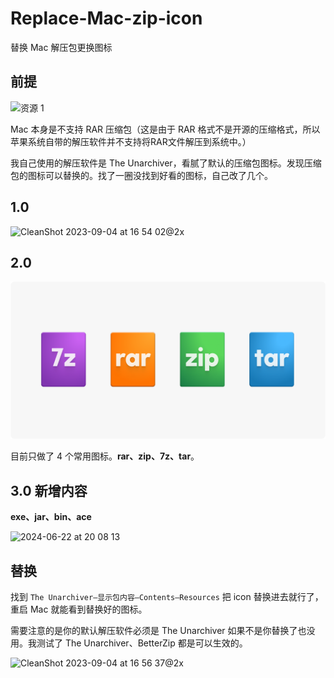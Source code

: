 # Replace-Mac-zip-icon
替换 Mac 解压包更换图标

## 前提
![资源 1](https://github.com/yizhimuzhuozi/Replace-Mac-zip-icon/assets/31234254/83082d96-fb22-4cb4-9acf-b8a037cced48)


Mac 本身是不支持 RAR 压缩包（这是由于 RAR 格式不是开源的压缩格式，所以苹果系统自带的解压软件并不支持将RAR文件解压到系统中。）

我自己使用的解压软件是 The Unarchiver，看腻了默认的压缩包图标。发现压缩包的图标可以替换的。找了一圈没找到好看的图标，自己改了几个。

## 1.0

<img width="1263" alt="CleanShot 2023-09-04 at 16 54 02@2x" src="https://github.com/yizhimuzhuozi/Replace-Mac-zip-icon/assets/31234254/8aaee16b-c2c4-4b4d-815b-7d377732e3df">

## 2.0
![](img/2.0.png)

目前只做了 4 个常用图标。**rar、zip、7z、tar**。

## 3.0 新增内容
**exe、jar、bin、ace**

<img width="1694" alt="2024-06-22 at 20 08 13" src="https://github.com/yizhimuzhuozi/Replace-Mac-zip-icon/assets/31234254/bc8be6be-f3f0-4261-b715-487814c5694b">



## 替换

找到 `The Unarchiver—显示包内容—Contents—Resources` 把 icon 替换进去就行了，重启 Mac 就能看到替换好的图标。

需要注意的是你的默认解压软件必须是 The Unarchiver 如果不是你替换了也没用。我测试了 The Unarchiver、BetterZip 都是可以生效的。

![CleanShot 2023-09-04 at 16 56 37@2x](https://github.com/yizhimuzhuozi/Replace-Mac-zip-icon/assets/31234254/636e33f7-d0e5-4808-80c7-d576abc7a5c8)


